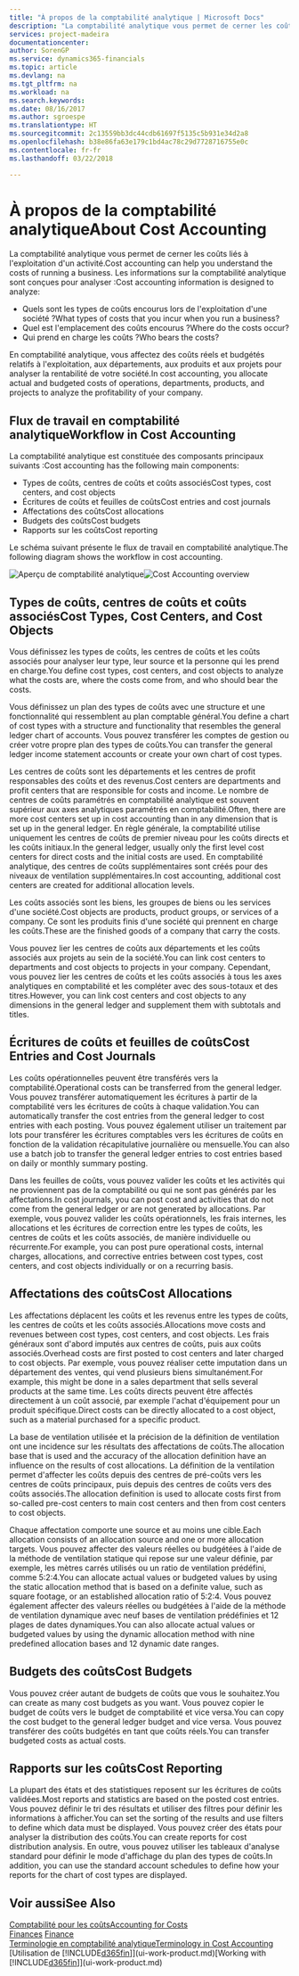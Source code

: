 ```yaml
---
title: "À propos de la comptabilité analytique | Microsoft Docs"
description: "La comptabilité analytique vous permet de cerner les coûts liés à l'exploitation d'un activié."
services: project-madeira
documentationcenter: 
author: SorenGP
ms.service: dynamics365-financials
ms.topic: article
ms.devlang: na
ms.tgt_pltfrm: na
ms.workload: na
ms.search.keywords: 
ms.date: 08/16/2017
ms.author: sgroespe
ms.translationtype: HT
ms.sourcegitcommit: 2c13559bb3dc44cdb61697f5135c5b931e34d2a8
ms.openlocfilehash: b38e86fa63e179c1bd4ac78c29d7728716755e0c
ms.contentlocale: fr-fr
ms.lasthandoff: 03/22/2018

---
```

# <a name="about-cost-accounting"></a><span data-ttu-id="f91ad-103">À propos de la comptabilité analytique</span><span class="sxs-lookup"><span data-stu-id="f91ad-103">About Cost Accounting</span></span>
<span data-ttu-id="f91ad-104">La comptabilité analytique vous permet de cerner les coûts liés à l'exploitation d'un activité.</span><span class="sxs-lookup"><span data-stu-id="f91ad-104">Cost accounting can help you understand the costs of running a business.</span></span> <span data-ttu-id="f91ad-105">Les informations sur la comptabilité analytique sont conçues pour analyser :</span><span class="sxs-lookup"><span data-stu-id="f91ad-105">Cost accounting information is designed to analyze:</span></span>  

-   <span data-ttu-id="f91ad-106">Quels sont les types de coûts encourus lors de l'exploitation d'une société ?</span><span class="sxs-lookup"><span data-stu-id="f91ad-106">What types of costs that you incur when you run a business?</span></span>  
-   <span data-ttu-id="f91ad-107">Quel est l'emplacement des coûts encourus ?</span><span class="sxs-lookup"><span data-stu-id="f91ad-107">Where do the costs occur?</span></span>  
-   <span data-ttu-id="f91ad-108">Qui prend en charge les coûts ?</span><span class="sxs-lookup"><span data-stu-id="f91ad-108">Who bears the costs?</span></span>  

<span data-ttu-id="f91ad-109">En comptabilité analytique, vous affectez des coûts réels et budgétés relatifs à l'exploitation, aux départements, aux produits et aux projets pour analyser la rentabilité de votre société.</span><span class="sxs-lookup"><span data-stu-id="f91ad-109">In cost accounting, you allocate actual and budgeted costs of operations, departments, products, and projects to analyze the profitability of your company.</span></span>  

## <a name="workflow-in-cost-accounting"></a><span data-ttu-id="f91ad-110">Flux de travail en comptabilité analytique</span><span class="sxs-lookup"><span data-stu-id="f91ad-110">Workflow in Cost Accounting</span></span>  
<span data-ttu-id="f91ad-111">La comptabilité analytique est constituée des composants principaux suivants :</span><span class="sxs-lookup"><span data-stu-id="f91ad-111">Cost accounting has the following main components:</span></span>  

-   <span data-ttu-id="f91ad-112">Types de coûts, centres de coûts et coûts associés</span><span class="sxs-lookup"><span data-stu-id="f91ad-112">Cost types, cost centers, and cost objects</span></span>  
-   <span data-ttu-id="f91ad-113">Écritures de coûts et feuilles de coûts</span><span class="sxs-lookup"><span data-stu-id="f91ad-113">Cost entries and cost journals</span></span>  
-   <span data-ttu-id="f91ad-114">Affectations des coûts</span><span class="sxs-lookup"><span data-stu-id="f91ad-114">Cost allocations</span></span>  
-   <span data-ttu-id="f91ad-115">Budgets des coûts</span><span class="sxs-lookup"><span data-stu-id="f91ad-115">Cost budgets</span></span>
-   <span data-ttu-id="f91ad-116">Rapports sur les coûts</span><span class="sxs-lookup"><span data-stu-id="f91ad-116">Cost reporting</span></span>  

<span data-ttu-id="f91ad-117">Le schéma suivant présente le flux de travail en comptabilité analytique.</span><span class="sxs-lookup"><span data-stu-id="f91ad-117">The following diagram shows the workflow in cost accounting.</span></span>  

<span data-ttu-id="f91ad-118">![Aperçu de comptabilité analytique](media/costaccountingoverview.png "CostAccountingOverview")</span><span class="sxs-lookup"><span data-stu-id="f91ad-118">![Cost Accounting overview](media/costaccountingoverview.png "CostAccountingOverview")</span></span>  

## <a name="cost-types-cost-centers-and-cost-objects"></a><span data-ttu-id="f91ad-119">Types de coûts, centres de coûts et coûts associés</span><span class="sxs-lookup"><span data-stu-id="f91ad-119">Cost Types, Cost Centers, and Cost Objects</span></span>  
<span data-ttu-id="f91ad-120">Vous définissez les types de coûts, les centres de coûts et les coûts associés pour analyser leur type, leur source et la personne qui les prend en charge.</span><span class="sxs-lookup"><span data-stu-id="f91ad-120">You define cost types, cost centers, and cost objects to analyze what the costs are, where the costs come from, and who should bear the costs.</span></span>  

<span data-ttu-id="f91ad-121">Vous définissez un plan des types de coûts avec une structure et une fonctionnalité qui ressemblent au plan comptable général.</span><span class="sxs-lookup"><span data-stu-id="f91ad-121">You define a chart of cost types with a structure and functionality that resembles the general ledger chart of accounts.</span></span> <span data-ttu-id="f91ad-122">Vous pouvez transférer les comptes de gestion ou créer votre propre plan des types de coûts.</span><span class="sxs-lookup"><span data-stu-id="f91ad-122">You can transfer the general ledger income statement accounts or create your own chart of cost types.</span></span>  

<span data-ttu-id="f91ad-123">Les centres de coûts sont les départements et les centres de profit responsables des coûts et des revenus.</span><span class="sxs-lookup"><span data-stu-id="f91ad-123">Cost centers are departments and profit centers that are responsible for costs and income.</span></span> <span data-ttu-id="f91ad-124">Le nombre de centres de coûts paramétrés en comptabilité analytique est souvent supérieur aux axes analytiques paramétrés en comptabilité.</span><span class="sxs-lookup"><span data-stu-id="f91ad-124">Often, there are more cost centers set up in cost accounting than in any dimension that is set up in the general ledger.</span></span> <span data-ttu-id="f91ad-125">En règle générale, la comptabilité utilise uniquement les centres de coûts de premier niveau pour les coûts directs et les coûts initiaux.</span><span class="sxs-lookup"><span data-stu-id="f91ad-125">In the general ledger, usually only the first level cost centers for direct costs and the initial costs are used.</span></span> <span data-ttu-id="f91ad-126">En comptabilité analytique, des centres de coûts supplémentaires sont créés pour des niveaux de ventilation supplémentaires.</span><span class="sxs-lookup"><span data-stu-id="f91ad-126">In cost accounting, additional cost centers are created for additional allocation levels.</span></span>  

<span data-ttu-id="f91ad-127">Les coûts associés sont les biens, les groupes de biens ou les services d'une société.</span><span class="sxs-lookup"><span data-stu-id="f91ad-127">Cost objects are products, product groups, or services of a company.</span></span> <span data-ttu-id="f91ad-128">Ce sont les produits finis d'une société qui prennent en charge les coûts.</span><span class="sxs-lookup"><span data-stu-id="f91ad-128">These are the finished goods of a company that carry the costs.</span></span>  

<span data-ttu-id="f91ad-129">Vous pouvez lier les centres de coûts aux départements et les coûts associés aux projets au sein de la société.</span><span class="sxs-lookup"><span data-stu-id="f91ad-129">You can link cost centers to departments and cost objects to projects in your company.</span></span> <span data-ttu-id="f91ad-130">Cependant, vous pouvez lier les centres de coûts et les coûts associés à tous les axes analytiques en comptabilité et les compléter avec des sous-totaux et des titres.</span><span class="sxs-lookup"><span data-stu-id="f91ad-130">However, you can link cost centers and cost objects to any dimensions in the general ledger and supplement them with subtotals and titles.</span></span>  

## <a name="cost-entries-and-cost-journals"></a><span data-ttu-id="f91ad-131">Écritures de coûts et feuilles de coûts</span><span class="sxs-lookup"><span data-stu-id="f91ad-131">Cost Entries and Cost Journals</span></span>  
<span data-ttu-id="f91ad-132">Les coûts opérationnelles peuvent être transférés vers la comptabilité.</span><span class="sxs-lookup"><span data-stu-id="f91ad-132">Operational costs can be transferred from the general ledger.</span></span> <span data-ttu-id="f91ad-133">Vous pouvez transférer automatiquement les écritures à partir de la comptabilité vers les écritures de coûts à chaque validation.</span><span class="sxs-lookup"><span data-stu-id="f91ad-133">You can automatically transfer the cost entries from the general ledger to cost entries with each posting.</span></span> <span data-ttu-id="f91ad-134">Vous pouvez également utiliser un traitement par lots pour transférer les écritures comptables vers les écritures de coûts en fonction de la validation récapitulative journalière ou mensuelle.</span><span class="sxs-lookup"><span data-stu-id="f91ad-134">You can also use a batch job to transfer the general ledger entries to cost entries based on daily or monthly summary posting.</span></span>  

<span data-ttu-id="f91ad-135">Dans les feuilles de coûts, vous pouvez valider les coûts et les activités qui ne proviennent pas de la comptabilité ou qui ne sont pas générés par les affectations.</span><span class="sxs-lookup"><span data-stu-id="f91ad-135">In cost journals, you can post cost and activities that do not come from the general ledger or are not generated by allocations.</span></span> <span data-ttu-id="f91ad-136">Par exemple, vous pouvez valider les coûts opérationnels, les frais internes, les allocations et les écritures de correction entre les types de coûts, les centres de coûts et les coûts associés, de manière individuelle ou récurrente.</span><span class="sxs-lookup"><span data-stu-id="f91ad-136">For example, you can post pure operational costs, internal charges, allocations, and corrective entries between cost types, cost centers, and cost objects individually or on a recurring basis.</span></span>  

## <a name="cost-allocations"></a><span data-ttu-id="f91ad-137">Affectations des coûts</span><span class="sxs-lookup"><span data-stu-id="f91ad-137">Cost Allocations</span></span>  
<span data-ttu-id="f91ad-138">Les affectations déplacent les coûts et les revenus entre les types de coûts, les centres de coûts et les coûts associés.</span><span class="sxs-lookup"><span data-stu-id="f91ad-138">Allocations move costs and revenues between cost types, cost centers, and cost objects.</span></span> <span data-ttu-id="f91ad-139">Les frais généraux sont d'abord imputés aux centres de coûts, puis aux coûts associés.</span><span class="sxs-lookup"><span data-stu-id="f91ad-139">Overhead costs are first posted to cost centers and later charged to cost objects.</span></span> <span data-ttu-id="f91ad-140">Par exemple, vous pouvez réaliser cette imputation dans un département des ventes, qui vend plusieurs biens simultanément.</span><span class="sxs-lookup"><span data-stu-id="f91ad-140">For example, this might be done in a sales department that sells several products at the same time.</span></span> <span data-ttu-id="f91ad-141">Les coûts directs peuvent être affectés directement à un coût associé, par exemple l'achat d'équipement pour un produit spécifique.</span><span class="sxs-lookup"><span data-stu-id="f91ad-141">Direct costs can be directly allocated to a cost object, such as a material purchased for a specific product.</span></span>  

<span data-ttu-id="f91ad-142">La base de ventilation utilisée et la précision de la définition de ventilation ont une incidence sur les résultats des affectations de coûts.</span><span class="sxs-lookup"><span data-stu-id="f91ad-142">The allocation base that is used and the accuracy of the allocation definition have an influence on the results of cost allocations.</span></span> <span data-ttu-id="f91ad-143">La définition de la ventilation permet d'affecter les coûts depuis des centres de pré-coûts vers les centres de coûts principaux, puis depuis des centres de coûts vers des coûts associés.</span><span class="sxs-lookup"><span data-stu-id="f91ad-143">The allocation definition is used to allocate costs first from so-called pre-cost centers to main cost centers and then from cost centers to cost objects.</span></span>  

<span data-ttu-id="f91ad-144">Chaque affectation comporte une source et au moins une cible.</span><span class="sxs-lookup"><span data-stu-id="f91ad-144">Each allocation consists of an allocation source and one or more allocation targets.</span></span> <span data-ttu-id="f91ad-145">Vous pouvez affecter des valeurs réelles ou budgétées à l'aide de la méthode de ventilation statique qui repose sur une valeur définie, par exemple, les mètres carrés utilisés ou un ratio de ventilation prédéfini, comme 5:2:4.</span><span class="sxs-lookup"><span data-stu-id="f91ad-145">You can allocate actual values or budgeted values by using the static allocation method that is based on a definite value, such as square footage, or an established allocation ratio of 5:2:4.</span></span> <span data-ttu-id="f91ad-146">Vous pouvez également affecter des valeurs réelles ou budgétées à l'aide de la méthode de ventilation dynamique avec neuf bases de ventilation prédéfinies et 12 plages de dates dynamiques.</span><span class="sxs-lookup"><span data-stu-id="f91ad-146">You can also allocate actual values or budgeted values by using the dynamic allocation method with nine predefined allocation bases and 12 dynamic date ranges.</span></span>  

## <a name="cost-budgets"></a><span data-ttu-id="f91ad-147">Budgets des coûts</span><span class="sxs-lookup"><span data-stu-id="f91ad-147">Cost Budgets</span></span>  
<span data-ttu-id="f91ad-148">Vous pouvez créer autant de budgets de coûts que vous le souhaitez.</span><span class="sxs-lookup"><span data-stu-id="f91ad-148">You can create as many cost budgets as you want.</span></span> <span data-ttu-id="f91ad-149">Vous pouvez copier le budget de coûts vers le budget de comptabilité et vice versa.</span><span class="sxs-lookup"><span data-stu-id="f91ad-149">You can copy the cost budget to the general ledger budget and vice versa.</span></span> <span data-ttu-id="f91ad-150">Vous pouvez transférer des coûts budgétés en tant que coûts réels.</span><span class="sxs-lookup"><span data-stu-id="f91ad-150">You can transfer budgeted costs as actual costs.</span></span>  

## <a name="cost-reporting"></a><span data-ttu-id="f91ad-151">Rapports sur les coûts</span><span class="sxs-lookup"><span data-stu-id="f91ad-151">Cost Reporting</span></span>  
<span data-ttu-id="f91ad-152">La plupart des états et des statistiques reposent sur les écritures de coûts validées.</span><span class="sxs-lookup"><span data-stu-id="f91ad-152">Most reports and statistics are based on the posted cost entries.</span></span> <span data-ttu-id="f91ad-153">Vous pouvez définir le tri des résultats et utiliser des filtres pour définir les informations à afficher.</span><span class="sxs-lookup"><span data-stu-id="f91ad-153">You can set the sorting of the results and use filters to define which data must be displayed.</span></span> <span data-ttu-id="f91ad-154">Vous pouvez créer des états pour analyser la distribution des coûts.</span><span class="sxs-lookup"><span data-stu-id="f91ad-154">You can create reports for cost distribution analysis.</span></span> <span data-ttu-id="f91ad-155">En outre, vous pouvez utiliser les tableaux d'analyse standard pour définir le mode d'affichage du plan des types de coûts.</span><span class="sxs-lookup"><span data-stu-id="f91ad-155">In addition, you can use the standard account schedules to define how your reports for the chart of cost types are displayed.</span></span>  

## <a name="see-also"></a><span data-ttu-id="f91ad-156">Voir aussi</span><span class="sxs-lookup"><span data-stu-id="f91ad-156">See Also</span></span>  
 [<span data-ttu-id="f91ad-157">Comptabilité pour les coûts</span><span class="sxs-lookup"><span data-stu-id="f91ad-157">Accounting for Costs</span></span>](finance-manage-cost-accounting.md)  
 <span data-ttu-id="f91ad-158">[Finances](finance.md) </span><span class="sxs-lookup"><span data-stu-id="f91ad-158">[Finance](finance.md) </span></span>  
 [<span data-ttu-id="f91ad-159">Terminologie en comptabilité analytique</span><span class="sxs-lookup"><span data-stu-id="f91ad-159">Terminology in Cost Accounting</span></span>](finance-terminology-in-cost-accounting.md)  
 <span data-ttu-id="f91ad-160">[Utilisation de [!INCLUDE[d365fin](includes/d365fin_md.md)]](ui-work-product.md)</span><span class="sxs-lookup"><span data-stu-id="f91ad-160">[Working with [!INCLUDE[d365fin](includes/d365fin_md.md)]](ui-work-product.md)</span></span>

